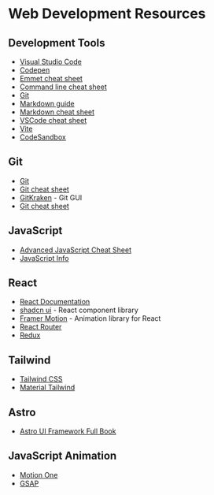 # Web Development Resources

## Development Tools
- [Visual Studio Code](https://code.visualstudio.com/)
- [Codepen](https://codepen.io/)
- [Emmet cheat sheet](https://docs.emmet.io/cheat-sheet/)
- [Command line cheat sheet](https://www.git-tower.com/blog/command-line-cheat-sheet/)
- [Git](https://git-scm.com/)
- [Markdown guide](https://www.markdownguide.org/)
- [Markdown cheat sheet](https://markdown-it.github.io/)
- [VSCode cheat sheet](https://drive.google.com/file/d/1eTyZOZidPKD1lkJ1fC2N067pOtt58XEU/view)
- [Vite](https://vitejs.dev/)
- [CodeSandbox](https://codesandbox.io/)

## Git
- [Git](https://git-scm.com/)
- [Git cheat sheet](https://education.github.com/git-cheat-sheet-education.pdf)
- [GitKraken](https://www.gitkraken.com/) - Git GUI
- [Git cheat sheet](https://cdn.fs.teachablecdn.com/O3sHNsAnSARDUwO28Jp3)

## JavaScript
- [Advanced JavaScript Cheat Sheet](https://zerotomastery.io/cheatsheets/javascript-cheatsheet-the-advanced-concepts/?utm_source=udemy&utm_medium=coursecontent)
- [JavaScript Info](https://javascript.info/)

## React
- [React Documentation](https://react.dev/)
- [shadcn ui](https://ui.shadcn.com/) - React component library
- [Framer Motion](https://github.com/framer/motion) - Animation library for React
- [React Router](https://reactrouter.com/en/main)
- [Redux](https://redux.js.org/)

## Tailwind
- [Tailwind CSS](https://tailwindcss.com/)
- [Material Tailwind](https://www.material-tailwind.com/)

## Astro
- [Astro UI Framework Full Book](https://www.freecodecamp.org/news/how-to-use-the-astro-ui-framework/)

## JavaScript Animation
- [Motion One](https://motion.dev/)
- [GSAP](https://greensock.com/gsap/)
